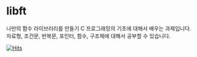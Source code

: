 # libft

나만의 함수 라이브러리를 만들기
C 프로그래밍의 기초에 대해서 배우는 과제입니다.
자료형, 조건문, 반복문, 포인터, 함수, 구조체에 대해서 공부할 수 있습니다.

[![Hits](https://hits.seeyoufarm.com/api/count/incr/badge.svg?url=https%3A%2F%2Fgithub.com%2FplumLee211%2Flibft&count_bg=%2379C83D&title_bg=%23555555&icon=&icon_color=%23E7E7E7&title=hits&edge_flat=false)](https://hits.seeyoufarm.com)
